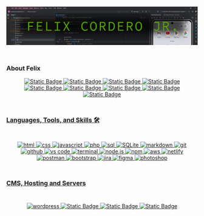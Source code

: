<div style="padding-top:25px; padding-bottom:25px;">
<img  src="./f_banner.png" alt="name banner" />
</div>
<h3 id="#about">About Felix</h3>
<div align="center">
<a href="https://felixcordero.dev/">
<img alt="Static Badge" src="https://img.shields.io/badge/felixcordero.dev-tutlegreen" alt="portfolio">
</a>
<a href="https://www.linkedin.com/in/felixcorderojr/">
<img alt="Static Badge" src="https://img.shields.io/badge/in-My_LinkedIn-blue" alt="LinkedIn">
</a>
<a href="https://www.instagram.com/felix.web.developer/">
<img alt="Static Badge" src="https://img.shields.io/badge/IN-My%20Instagram-%23FF5349" alt="Instagram">
<a href="https://www.facebook.com/felix.cordero2018">
<img alt="Static Badge" src="https://img.shields.io/badge/f-My_FaceBook-blue" alt="Facebook">
</a>
<a href="https://developers.google.com/profile/u/felixcorderojr">
<img alt="Static Badge" src="https://img.shields.io/badge/Google.dev-My_Dev_Account-white" alt="Google Dev">
<a href="https://www.facebook.com/groups/familyfreelancers">
<img alt="Static Badge" src="https://img.shields.io/badge/f-My_Community-blue" alt="My Community">
</a>
<a href="https://profiles.wordpress.org/felix2020a/">
<img alt="Static Badge" src="https://img.shields.io/badge/W-My%20WordPress-%23a8a9ad" alt="WordPress">
</a>
<a href="https://rb.gy/tfvlj">
<img alt="Static Badge" src="https://img.shields.io/badge/G-My%20GMB-blue" alt="Google My Business">
</a>
<a href="mailto:info@felixcordero.dev">
<img alt="Static Badge" src="https://img.shields.io/badge/Mail-My%20e_Mail-red" alt="E-Mail">

</div>
<break>

<h3 id="#languages" style="padding-top:25px; padding-bottom:25px;">Languages, Tools, and Skills 🛠</h3>
<div align="center">
<img src="https://img.shields.io/badge/HTML-E34F26?style=for-the-badge&logo=html5&logoColor=white" alt="html" />
<img src="https://img.shields.io/badge/css-1572B6?style=for-the-badge&logo=css3&logoColor=white" alt="css" />
<img src="https://img.shields.io/badge/JavaScript-F7DF1E?style=for-the-badge&logo=javascript&logoColor=black" alt="javascript" />
<img src="https://img.shields.io/badge/php-777BB4?style=for-the-badge&logo=php&logoColor=white" alt="php" />
<img src="https://img.shields.io/badge/SQL-407AFC?style=for-the-badge&logo=icloud&logoColor=white" alt="sql" />
<img src="https://img.shields.io/badge/sqlite-003B57?style=for-the-badge&logo=sqlite&logoColor=white" alt="SQLite" />
<img src="https://img.shields.io/badge/Markdown-000000?style=for-the-badge&logo=markdown&logoColor=white" alt="markdown" />
<img src="https://img.shields.io/badge/Git-F05032?style=for-the-badge&logo=git&logoColor=white" alt="git" />
<img src="https://img.shields.io/badge/GitHub-100000?style=for-the-badge&logo=github&logoColor=white" alt="github" />
<img src="https://img.shields.io/badge/vs%20code-007ACC?style=for-the-badge&logo=visual%20studio%20code&logoColor=white" alt="vs code" />
<img src="https://img.shields.io/badge/terminal%20commands-black?style=for-the-badge&logo=windows%20terminal&logoColor=white" alt="terminal" />
<img src="https://img.shields.io/badge/node.js-339933?style=for-the-badge&logo=node-dot-js&logoColor=white" alt="node.js" />
<img src="https://img.shields.io/badge/npm-CB3837?style=for-the-badge&logo=npm&logoColor=white" alt="npm" />
<img src="https://img.shields.io/badge/aws-232F3E?style=for-the-badge&logo=amazonaws&logoColor=white" alt="aws" />
<img src="https://img.shields.io/badge/Netlify-00C7B7?style=for-the-badge&logo=netlify&logoColor=white" alt="netlify" />
<img src="https://img.shields.io/badge/postman-FF6C37?style=for-the-badge&logo=postman&logoColor=white" alt="postman" />
<img src="https://img.shields.io/badge/bootstrap-7952B3?style=for-the-badge&logo=bootstrap&logoColor=white" alt="bootstrap" />
<img src="https://img.shields.io/badge/jira-0052CC?style=for-the-badge&logo=jira&logoColor=white" alt="jira" />
<img src="https://img.shields.io/badge/figma-F24E1E?style=for-the-badge&logo=figma&logoColor=white" alt="figma" />


<img src="https://img.shields.io/badge/adobe%20photoshop-31A8FF?style=for-the-badge&logo=adobe%20photoshop&logoColor=white" alt="photoshop" />
</div>
<h3 id="#hosting" style="padding-top:25px; padding-bottom:25px;">CMS, Hosting and Servers</h3>
<div align="center">
<img src="https://img.shields.io/badge/wordpress-21759b?style=for-the-badge&logo=wordpress&logoColor=white" alt="wordpress" />
<img alt="Static Badge" src="https://img.shields.io/badge/Wix.com-color?style=for-the-badge&logo=&backgroundColor=Black&logoSize=12&color=Black">
<img alt="Static Badge" src="https://img.shields.io/badge/GoDaddy.com-color?style=for-the-badge&logo=&backgroundColor=Black&logoSize=12&color=Black">
<img alt="Static Badge" src="https://img.shields.io/badge/Shopify-color?style=for-the-badge&logo=Wix&color=black&logoColor=green&logoSize=12&color=White">

</div>




<!--
**Felix-Cordero/Felix-Cordero** is a ✨ _special_ ✨ repository because its `README.md` (this file) appears on your GitHub profile.

Here are some ideas to get you started:

- 🔭 I’m currently working on ...
- 🌱 I’m currently learning ...
- 👯 I’m looking to collaborate on ...
- 🤔 I’m looking for help with ...
- 💬 Ask me about ...
- 📫 How to reach me: ...
- 😄 Pronouns: ...
- ⚡ Fun fact: ...
-->
